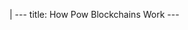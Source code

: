 |
                        ---
                        title: How Pow Blockchains Work
                        ---